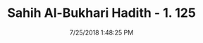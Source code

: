 ---
title        : "Sahih Al-Bukhari Hadith - 1. 125"
date         : 7/25/2018 1:48:25 PM
draft        : false
type         : "hadith"
layout       : "hadith"
BookCode     : "SHB"
VolumeNumber : "1"
HadithNumber : "125"
categories  :  ["Knowledge-Asking a question while standing to a person who is sitting"]
tags  :  ["Abu Musa"]
---